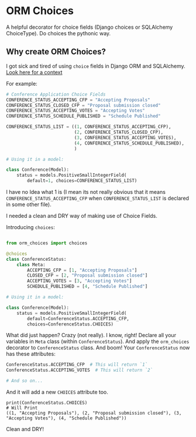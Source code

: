# ORM Choices
A helpful decorator for choice fields (Django choices or SQLAlchemy ChoiceType). Do choices the pythonic way.

## Why create ORM Choices?

I got sick and tired of using `choice` fields in Django ORM and SQLAlchemy. [Look here for a context](https://github.com/pythonindia/junction/issues/302)

For example:

```python
# Conference Application Choice Fields
CONFERENCE_STATUS_ACCEPTING_CFP = "Accepting Proposals"
CONFERENCE_STATUS_CLOSED_CFP = "Proposal submission closed"
CONFERENCE_STATUS_ACCEPTING_VOTES = "Accepting Votes"
CONFERENCE_STATUS_SCHEDULE_PUBLISHED = "Schedule Published"

CONFERENCE_STATUS_LIST = ((1, CONFERENCE_STATUS_ACCEPTING_CFP),
                          (2, CONFERENCE_STATUS_CLOSED_CFP),
                          (3, CONFERENCE_STATUS_ACCEPTING_VOTES),
                          (4, CONFERENCE_STATUS_SCHEDULE_PUBLISHED),
                          )

# Using it in a model:

class Conference(Model):
    status = models.PositiveSmallIntegerField(
		default=1, choices=CONFERENCE_STATUS_LIST)
```

I have no Idea what 1 is (I mean its not really obvious that it means `CONFERENCE_STATUS_ACCEPTING_CFP` when `CONFERENCE_STATUS_LIST` is declared in some other file).


I needed a clean and DRY way of making use of Choice Fields.

Introducing `choices`:


```python

from orm_choices import choices

@choices
class ConferenceStatus:
	class Meta:
    	ACCEPTING_CFP = [1, "Accepting Proposals"]
    	CLOSED_CFP = [2, "Proposal submission closed"]
    	ACCEPTING_VOTES = [3, "Accepting Votes"]
    	SCHEDULE_PUBLISHED = [4, "Schedule Published"]

# Using it in a model:

class Conference(Model):
    status = models.PositiveSmallIntegerField(
		default=ConferenceStatus.ACCEPTING_CFP,
		choices=ConferenceStatus.CHOICES)
```

What did just happen? Crazy (not really). I know, right! Declare all your variables in `Meta` class (within `ConferenceStatus`). And apply the `orm_choices` decorator to `ConferenceStatus` class. And boom! Your `ConferenceStatus` now has these attributes:

```python
ConferenceStatus.ACCEPTING_CFP  # This will return `1`
ConferenceStatus.ACCEPTING_VOTES  # This will return `2`

# And so on...
```
And it will add a new `CHOICES` attribute too.

```
print(ConferenceStatus.CHOICES)
# Will Print
((1, "Accepting Proposals"), (2, "Proposal submission closed"), (3, "Accepting Votes"), (4, "Schedule Published"))
```

Clean and DRY!
